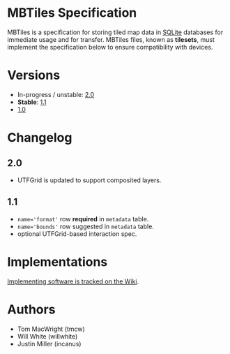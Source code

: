 # MBTiles Specification

MBTiles is a specification for storing tiled map data in  [SQLite](http://sqlite.org/) databases for immediate usage and for transfer. MBTiles files, known as **tilesets**, must implement the specification below to ensure compatibility with devices.

# Versions

* In-progress / unstable: [2.0](https://github.com/mapbox/mbtiles-spec/blob/master/2.0/spec.md)
* **Stable**: [1.1](https://github.com/mapbox/mbtiles-spec/blob/master/1.1/spec.md)
* [1.0](https://github.com/mapbox/mbtiles-spec/blob/master/1.0/spec.md)

# Changelog

## 2.0

* UTFGrid is updated to support composited layers.

## 1.1

* `name='format'` row **required** in `metadata` table.
* `name='bounds'` row suggested in `metadata` table.
* optional UTFGrid-based interaction spec.

# Implementations

[Implementing software is tracked on the Wiki](https://github.com/mapbox/mbtiles-spec/wiki/Implementations).

# Authors

* Tom MacWright (tmcw)
* Will White (willwhite)
* Justin Miller (incanus)
